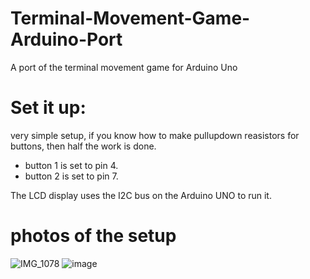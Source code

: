 # Terminal-Movement-Game-Arduino-Port
A port of the terminal movement game for Arduino Uno

# Set it up:
very simple setup, if you know how to make pullupdown reasistors for buttons, then half the work is done.
  - button 1 is set to pin 4.
  - button 2 is set to pin 7.

The LCD display uses the I2C bus on the Arduino UNO to run it.

# photos of the setup
![IMG_1078](https://user-images.githubusercontent.com/105907112/176252838-dceab733-7a9e-4f1f-b083-0b24ab6a56d9.jpeg)
![image](https://user-images.githubusercontent.com/105907112/176253440-cacefcd1-4e64-46a6-8a7b-112c53664fe4.jpeg)

